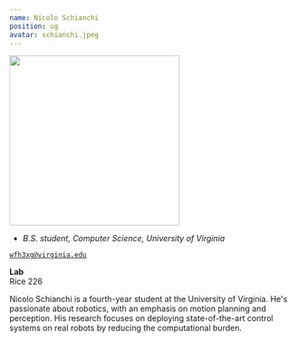 ```yaml
---
name: Nicolo Schianchi
position: ug
avatar: schianchi.jpeg
---
```


<img width="300" src="{{site.baseurl}}/images/people/{{page.avatar}}" data-action="zoom">

- _B.S. student, Computer Science, University of Virginia_ <br>

<i class="fa fa-envelope-o"></i> [`wfh3xg@virginia.edu`](mailto:wfh3xg@virginia.edu)

**Lab**<br>
Rice 226

Nicolo Schianchi is a fourth-year student at the University of Virginia. He's passionate about robotics, with an emphasis on motion planning and perception. His research focuses on deploying state-of-the-art control systems on real robots by reducing the computational burden.
 